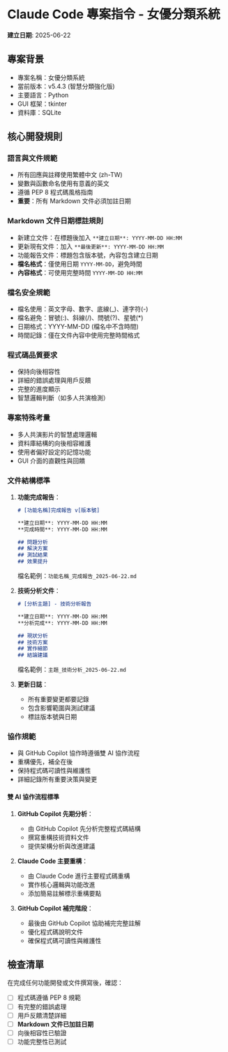 # Claude Code 專案指令 - 女優分類系統

**建立日期**: 2025-06-22

## 專案背景
- 專案名稱：女優分類系統
- 當前版本：v5.4.3 (智慧分類強化版)
- 主要語言：Python
- GUI 框架：tkinter
- 資料庫：SQLite

## 核心開發規則

### 語言與文件規範
- 所有回應與註釋使用繁體中文 (zh-TW)
- 變數與函數命名使用有意義的英文
- 遵循 PEP 8 程式碼風格指南
- **重要**：所有 Markdown 文件必須加註日期

### Markdown 文件日期標註規則
- 新建立文件：在標題後加入 `**建立日期**: YYYY-MM-DD HH:MM`
- 更新現有文件：加入 `**最後更新**: YYYY-MM-DD HH:MM`
- 功能報告文件：標題包含版本號，內容包含建立日期
- **檔名格式**：僅使用日期 `YYYY-MM-DD`，避免時間
- **內容格式**：可使用完整時間 `YYYY-MM-DD HH:MM`

### 檔名安全規範
- 檔名使用：英文字母、數字、底線(_)、連字符(-)
- 檔名避免：冒號(:)、斜線(/)、問號(?)、星號(*)
- 日期格式：YYYY-MM-DD (檔名中不含時間)
- 時間記錄：僅在文件內容中使用完整時間格式

### 程式碼品質要求
- 保持向後相容性
- 詳細的錯誤處理與用戶反饋
- 完整的進度顯示
- 智慧邏輯判斷（如多人共演檢測）

### 專案特殊考量
- 多人共演影片的智慧處理邏輯
- 資料庫結構的向後相容維護
- 使用者偏好設定的記憶功能
- GUI 介面的直觀性與回饋

### 文件結構標準
1. **功能完成報告**：
   ```markdown
   # [功能名稱]完成報告 v[版本號]
   
   **建立日期**: YYYY-MM-DD HH:MM
   **完成時間**: YYYY-MM-DD HH:MM
   
   ## 問題分析
   ## 解決方案
   ## 測試結果
   ## 效果提升
   ```
   檔名範例：`功能名稱_完成報告_2025-06-22.md`

2. **技術分析文件**：
   ```markdown
   # [分析主題] - 技術分析報告
   
   **建立日期**: YYYY-MM-DD HH:MM
   **分析完成**: YYYY-MM-DD HH:MM
   
   ## 現狀分析
   ## 技術方案
   ## 實作細節
   ## 結論建議
   ```
   檔名範例：`主題_技術分析_2025-06-22.md`

3. **更新日誌**：
   - 所有重要變更都要記錄
   - 包含影響範圍與測試建議
   - 標註版本號與日期

### 協作規範
- 與 GitHub Copilot 協作時遵循雙 AI 協作流程
- 重構優先，補全在後
- 保持程式碼可讀性與維護性
- 詳細記錄所有重要決策與變更

#### 雙 AI 協作流程標準
1. **GitHub Copilot 先期分析**：
   - 由 GitHub Copilot 先分析完整程式碼結構
   - 撰寫重構技術資料文件
   - 提供架構分析與改進建議

2. **Claude Code 主要重構**：
   - 由 Claude Code 進行主要程式碼重構
   - 實作核心邏輯與功能改進
   - 添加簡易註解標示重構要點

3. **GitHub Copilot 補完階段**：
   - 最後由 GitHub Copilot 協助補完完整註解
   - 優化程式碼說明文件
   - 確保程式碼可讀性與維護性

## 檢查清單
在完成任何功能開發或文件撰寫後，確認：
- [ ] 程式碼遵循 PEP 8 規範
- [ ] 有完整的錯誤處理
- [ ] 用戶反饋清楚詳細
- [ ] **Markdown 文件已加註日期**
- [ ] 向後相容性已驗證
- [ ] 功能完整性已測試
